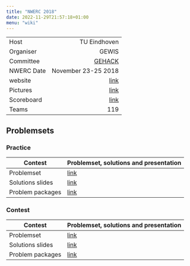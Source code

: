 ```yaml
---
title: "NWERC 2018"
date: 2022-11-29T21:57:18+01:00
menu: "wiki"
---
```


|            |                     |
|------------|--------------------:|
| Host       |        TU Eindhoven |
| Organiser  |               GEWIS |
| Committee  |     [GEHACK][email] |
| NWERC Date | November 23-25 2018 | 
| website    |     [link][website] |
| Pictures   |      [link][photos] |
| Scoreboard |  [link][scoreboard] |
| Teams      |                 119 |

## Problemsets

### Practice

| Contest          | Problemset, solutions and presentation                          |
|------------------|-----------------------------------------------------------------|
| Problemset       | [link][practiceset]                                             |
| Solutions slides | [link](https://2018.nwerc.eu/files/nwerc2018practiceslides.pdf) |
| Problem packages | [link](https://2018.nwerc.eu/files/nwerc2018practice.tar.bz2)   |


### Contest

| Contest          | Problemset, solutions and presentation                          |
|------------------|-----------------------------------------------------------------|
| Problemset       | [link][problemset]                                              |
| Solutions slides | [link](https://2018.nwerc.eu/files/nwerc2018slides-handout.pdf) |
| Problem packages | [link](https://2018.nwerc.eu/files/nwerc2018all.tar.bz2)        |



[home]: index.md
[website]: https://2018.nwerc.eu/
[email]: mailto:gehack@gewis.nl
[photos]: https://2018.nwerc.eu/photos/
[scoreboard]: https://2018.nwerc.eu/scoreboard/
[problemset]: https://2018.nwerc.eu/files/nwerc2018problems.pdf
[practiceset]: https://2018.nwerc.eu/files/nwerc2018practice.pdf
